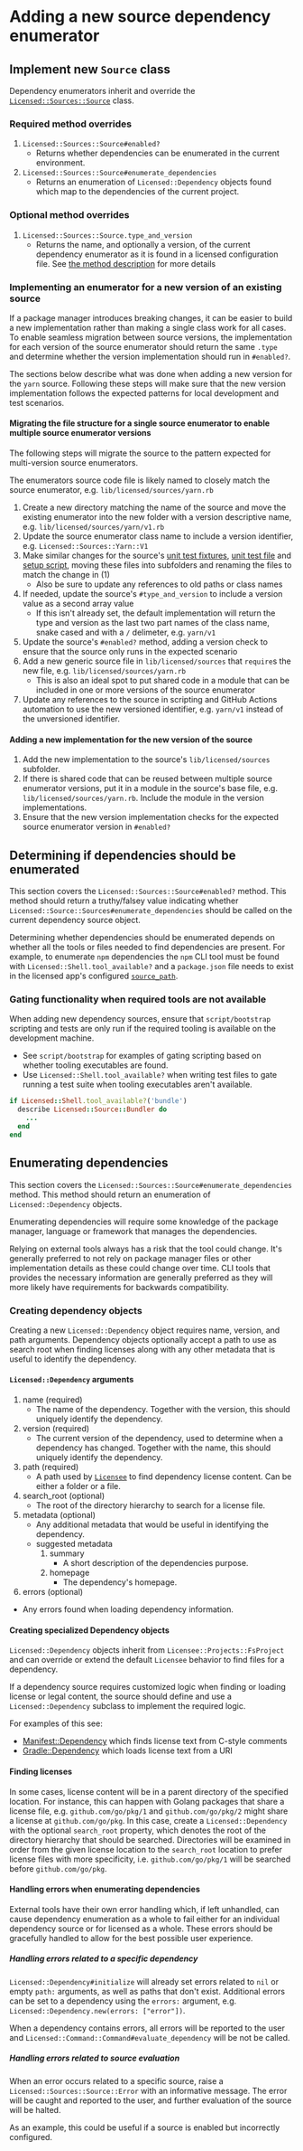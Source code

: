 # Adding a new source dependency enumerator

## Implement new `Source` class

Dependency enumerators inherit and override the [`Licensed::Sources::Source`](../lib/licensed/sources/source.rb) class.

### Required method overrides

1. `Licensed::Sources::Source#enabled?`
   - Returns whether dependencies can be enumerated in the current environment.
2. `Licensed::Sources::Source#enumerate_dependencies`
   - Returns an enumeration of `Licensed::Dependency` objects found which map to the dependencies of the current project.

### Optional method overrides

1. `Licensed::Sources::Source.type_and_version`
   - Returns the name, and optionally a version, of the current dependency enumerator as it is found in a licensed configuration file.  See [the method description](../lib/licensed/sources/source.rb#L38-L41) for more details

### Implementing an enumerator for a new version of an existing source

If a package manager introduces breaking changes, it can be easier to build a new implementation rather than making a single class work for all cases.  To enable seamless migration between source versions, the implementation for each version of the source enumerator should return the same `.type` and determine whether the version implementation should run in `#enabled?`.

The sections below describe what was done when adding a new version for the `yarn` source.  Following these steps will make sure that the new version implementation follows the expected patterns for local development and test scenarios.

#### Migrating the file structure for a single source enumerator to enable multiple source enumerator versions

The following steps will migrate the source to the pattern expected for multi-version source enumerators.  

The enumerators source code file is likely named to closely match the source enumerator, e.g. `lib/licensed/sources/yarn.rb`

1. Create a new directory matching the name of the source and move the existing enumerator into the new folder with a version descriptive name, e.g. `lib/licensed/sources/yarn/v1.rb`
1. Update the source enumerator class name to include a version identifier, e.g. `Licensed::Sources::Yarn::V1`
1. Make similar changes for the source's [unit test fixtures](../test/fixtures), [unit test file](../test/sources) and [setup script](../scripts/source-setup), moving these files into subfolders and renaming the files to match the change in (1)
   - Also be sure to update any references to old paths or class names
1. If needed, update the source's `#type_and_version` to include a version value as a second array value
   - If this isn't already set, the default implementation will return the type and version as the last two part names of the class name, snake cased and with a `/` delimeter,  e.g. `yarn/v1`
1. Update the source's `#enabled?` method, adding a version check to ensure that the source only runs in the expected scenario
1. Add a new generic source file in `lib/licensed/sources` that `require`s the new file, e.g. `lib/licensed/sources/yarn.rb`
   - This is also an ideal spot to put shared code in a module that can be included in one or more versions of the source enumerator
1. Update any references to the source in scripting and GitHub Actions automation to use the new versioned identifier, e.g. `yarn/v1` instead of the unversioned identifier.

#### Adding a new implementation for the new version of the source

1. Add the new implementation to the source's `lib/licensed/sources` subfolder.
1. If there is shared code that can be reused between multiple source enumerator versions, put it in a module in the source's base file, e.g. `lib/licensed/sources/yarn.rb`.  Include the module in the version implementations.
1. Ensure that the new version implementation checks for the expected source enumerator version in `#enabled?`

## Determining if dependencies should be enumerated

This section covers the `Licensed::Sources::Source#enabled?` method.  This method should return a truthy/falsey value indicating
whether `Licensed::Source::Sources#enumerate_dependencies` should be called on the current dependency source object.

Determining whether dependencies should be enumerated depends on whether all the tools or files needed to find dependencies are present.
For example, to enumerate `npm` dependencies the `npm` CLI tool must be found with `Licensed::Shell.tool_available?` and a `package.json` file needs to exist in the licensed app's configured [`source_path`](./configuration.md#configuration-paths).

### Gating functionality when required tools are not available

When adding new dependency sources, ensure that `script/bootstrap` scripting and tests are only run if the required tooling is available on the development machine.

- See `script/bootstrap` for examples of gating scripting based on whether tooling executables are found.
- Use `Licensed::Shell.tool_available?` when writing test files to gate running a test suite when tooling executables aren't available.

```ruby
if Licensed::Shell.tool_available?('bundle')
  describe Licensed::Source::Bundler do
    ...
  end
end
```

## Enumerating dependencies

This section covers the `Licensed::Sources::Source#enumerate_dependencies` method.  This method should return an enumeration of
`Licensed::Dependency` objects.

Enumerating dependencies will require some knowledge of the package manager, language or framework that manages the dependencies.

Relying on external tools always has a risk that the tool could change.  It's generally preferred to not rely on package manager files
or other implementation details as these could change over time.  CLI tools that provides the necessary information are generally preferred
as they will more likely have requirements for backwards compatibility.

### Creating dependency objects

Creating a new `Licensed::Dependency` object requires name, version, and path arguments.  Dependency objects optionally accept a path to use as search root when finding licenses along with any other metadata that is useful to identify the dependency.

#### `Licensed::Dependency` arguments

1. name (required)
   - The name of the dependency. Together with the version, this should uniquely identify the dependency.
2. version (required)
   - The current version of the dependency, used to determine when a dependency has changed. Together with the name, this should uniquely identify the dependency.
3. path (required)
   - A path used by [`Licensee`](https://github.com/benbalter/licensee) to find dependency license content.  Can be either a folder or a file.
4. search_root (optional)
   - The root of the directory hierarchy to search for a license file.
5. metadata (optional)
   - Any additional metadata that would be useful in identifying the dependency.
   - suggested metadata
      1. summary
         - A short description of the dependencies purpose.
      2. homepage
         - The dependency's homepage.
6. errors (optional)
  - Any errors found when loading dependency information.

#### Creating specialized Dependency objects

`Licensed::Dependency` objects inherit from `Licensee::Projects::FsProject` and can override or extend the default `Licensee` behavior to find files for a dependency.

If a dependency source requires customized logic when finding or loading license or legal content, the source should define and use a `Licensed::Dependency` subclass to implement the required logic.

For examples of this see:

- [Manifest::Dependency](../../lib/licensed/sources/manifest.rb) which finds license text from C-style comments
- [Gradle::Dependency](../../lib/licensed/sources/gradle.rb) which loads license text from a URI

#### Finding licenses

In some cases, license content will be in a parent directory of the specified location.  For instance, this can happen with Golang packages
that share a license file, e.g. `github.com/go/pkg/1` and `github.com/go/pkg/2` might share a license at `github.com/go/pkg`.  In this case, create a `Licensed::Dependency` with the optional `search_root` property, which denotes the root of the directory hierarchy that should be searched.  Directories will be examined in order from the given license location to the `search_root` location to prefer license files with more specificity, i.e. `github.com/go/pkg/1` will be searched before `github.com/go/pkg`.

#### Handling errors when enumerating dependencies

External tools have their own error handling which, if left unhandled, can cause dependency enumeration as a whole to fail either for an individual dependency source or for licensed as a whole.  These errors should be gracefully handled to allow for the best possible user experience.

##### Handling errors related to a specific dependency

`Licensed::Dependency#initialize` will already set errors related to `nil` or empty `path:` arguments, as well as paths that don't exist.  Additional errors can be set to a dependency using the `errors:` argument, e.g. `Licensed::Dependency.new(errors: ["error"])`.

When a dependency contains errors, all errors will be reported to the user and `Licensed::Command::Command#evaluate_dependency` will be not be called.

##### Handling errors related to source evaluation

When an error occurs related to a specific source, raise a `Licensed::Sources::Source::Error` with an informative message.  The error will be caught and reported to the user, and further evaluation of the source will be halted.

As an example, this could be useful if a source is enabled but incorrectly configured.
